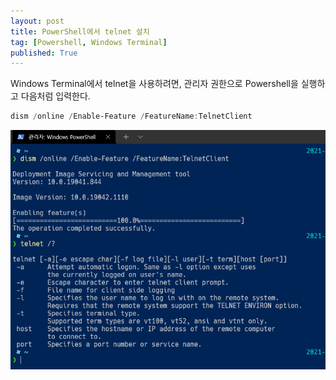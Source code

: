 ```yaml
---
layout: post
title: PowerShell에서 telnet 설치
tag: [Powershell, Windows Terminal]
published: True
---
```


Windows Terminal에서 telnet을 사용하려면, 관리자 권한으로 Powershell을 실행하고 다음처럼 입력한다.  

```powershell
dism /online /Enable-Feature /FeatureName:TelnetClient
```

![](../../img/2021-08-12-PowerShell에서%20telnet%20설치/2021-08-12-15-09-27.png)